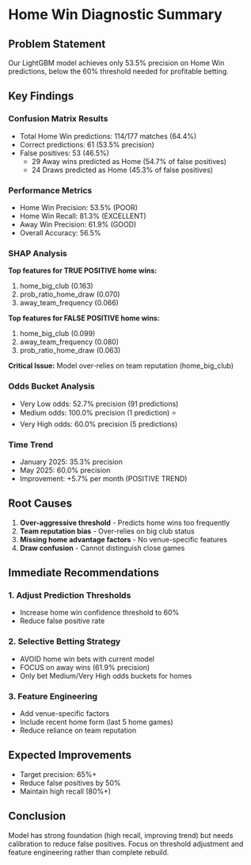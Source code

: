 # Home Win Diagnostic Summary

## Problem Statement
Our LightGBM model achieves only 53.5% precision on Home Win predictions, below the 60% threshold needed for profitable betting.

## Key Findings

### Confusion Matrix Results
- Total Home Win predictions: 114/177 matches (64.4%)
- Correct predictions: 61 (53.5% precision)
- False positives: 53 (46.5%)
  - 29 Away wins predicted as Home (54.7% of false positives)
  - 24 Draws predicted as Home (45.3% of false positives)

### Performance Metrics
- Home Win Precision: 53.5% (POOR)
- Home Win Recall: 81.3% (EXCELLENT)
- Away Win Precision: 61.9% (GOOD)
- Overall Accuracy: 56.5%

### SHAP Analysis
**Top features for TRUE POSITIVE home wins:**
1. home_big_club (0.163)
2. prob_ratio_home_draw (0.070)
3. away_team_frequency (0.066)

**Top features for FALSE POSITIVE home wins:**
1. home_big_club (0.099)
2. away_team_frequency (0.080)
3. prob_ratio_home_draw (0.063)

**Critical Issue:** Model over-relies on team reputation (home_big_club)

### Odds Bucket Analysis
- Very Low odds: 52.7% precision (91 predictions)
- Medium odds: 100.0% precision (1 prediction) ⭐
- Very High odds: 60.0% precision (5 predictions)

### Time Trend
- January 2025: 35.3% precision
- May 2025: 60.0% precision
- Improvement: +5.7% per month (POSITIVE TREND)

## Root Causes

1. **Over-aggressive threshold** - Predicts home wins too frequently
2. **Team reputation bias** - Over-relies on big club status
3. **Missing home advantage factors** - No venue-specific features
4. **Draw confusion** - Cannot distinguish close games

## Immediate Recommendations

### 1. Adjust Prediction Thresholds
- Increase home win confidence threshold to 60%
- Reduce false positive rate

### 2. Selective Betting Strategy
- AVOID home win bets with current model
- FOCUS on away wins (61.9% precision)
- Only bet Medium/Very High odds buckets for homes

### 3. Feature Engineering
- Add venue-specific factors
- Include recent home form (last 5 home games)
- Reduce reliance on team reputation

## Expected Improvements
- Target precision: 65%+
- Reduce false positives by 50%
- Maintain high recall (80%+)

## Conclusion
Model has strong foundation (high recall, improving trend) but needs calibration to reduce false positives. Focus on threshold adjustment and feature engineering rather than complete rebuild. 